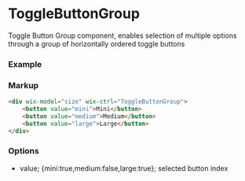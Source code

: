 # ToggleButtonGroup

Toggle Button Group component, enables selection of multiple options through a group of horizontally ordered toggle buttons

### Example

### Markup
```html
<div wix-model="size" wix-ctrl="ToggleButtonGroup">
	<button value="mini">Mini</button>
	<button value="medium">Medium</button>
	<button value="large">Large</button>
</div>
```

### Options

* value; {mini:true,medium:false,large:true}; selected button index
